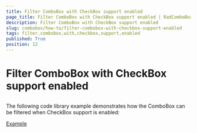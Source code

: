 ```yaml
---
title: Filter ComboBox with CheckBox support enabled
page_title: Filter ComboBox with CheckBox support enabled | RadComboBox for ASP.NET AJAX Documentation
description: Filter ComboBox with CheckBox support enabled
slug: combobox/how-to/filter-combobox-with-checkbox-support-enabled
tags: filter,combobox,with,checkbox,support,enabled
published: True
position: 12
---
```


# Filter ComboBox with CheckBox support enabled



## 

The following code library example demonstrates how the ComboBox can be filtered when CheckBox support is enabled:

[Example](http://www.telerik.com/support/code-library/filter-combobox-with-checkboxes-support-enabled) 

